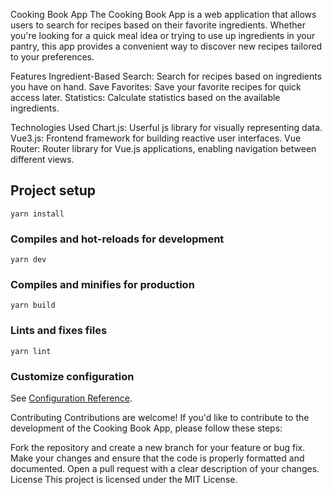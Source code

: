 Cooking Book App
The Cooking Book App is a web application that allows users to search for recipes based on their favorite ingredients. Whether you're looking for a quick meal idea or trying to use up ingredients in your pantry, this app provides a convenient way to discover new recipes tailored to your preferences.

Features
Ingredient-Based Search: Search for recipes based on ingredients you have on hand.
Save Favorites: Save your favorite recipes for quick access later.
Statistics: Calculate statistics based on the available ingredients.

Technologies Used
Chart.js: Userful js library for visually representing data.
Vue3.js: Frontend framework for building reactive user interfaces.
Vue Router: Router library for Vue.js applications, enabling navigation between different views.

## Project setup
```
yarn install
```

### Compiles and hot-reloads for development
```
yarn dev
```

### Compiles and minifies for production
```
yarn build
```

### Lints and fixes files
```
yarn lint
```

### Customize configuration
See [Configuration Reference](https://cli.vuejs.org/config/).


Contributing
Contributions are welcome! If you'd like to contribute to the development of the Cooking Book App, please follow these steps:

Fork the repository and create a new branch for your feature or bug fix.
Make your changes and ensure that the code is properly formatted and documented.
Open a pull request with a clear description of your changes.
License
This project is licensed under the MIT License.
